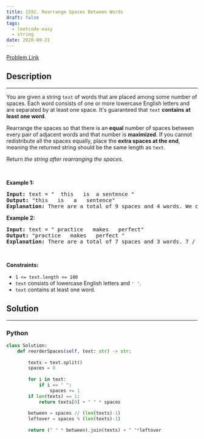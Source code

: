 ```yaml
---
title: 1592. Rearrange Spaces Between Words
draft: false
tags: 
  - leetcode-easy
  - string
date: 2020-09-21
---
```


[Problem Link](https://leetcode.com/problems/rearrange-spaces-between-words/)

## Description

---
<p>You are given a string <code>text</code> of words that are placed among some number of spaces. Each word consists of one or more lowercase English letters and are separated by at least one space. It&#39;s guaranteed that <code>text</code> <strong>contains at least one word</strong>.</p>

<p>Rearrange the spaces so that there is an <strong>equal</strong> number of spaces between every pair of adjacent words and that number is <strong>maximized</strong>. If you cannot redistribute all the spaces equally, place the <strong>extra spaces at the end</strong>, meaning the returned string should be the same length as <code>text</code>.</p>

<p>Return <em>the string after rearranging the spaces</em>.</p>

<p>&nbsp;</p>
<p><strong class="example">Example 1:</strong></p>

<pre>
<strong>Input:</strong> text = &quot;  this   is  a sentence &quot;
<strong>Output:</strong> &quot;this   is   a   sentence&quot;
<strong>Explanation:</strong> There are a total of 9 spaces and 4 words. We can evenly divide the 9 spaces between the words: 9 / (4-1) = 3 spaces.
</pre>

<p><strong class="example">Example 2:</strong></p>

<pre>
<strong>Input:</strong> text = &quot; practice   makes   perfect&quot;
<strong>Output:</strong> &quot;practice   makes   perfect &quot;
<strong>Explanation:</strong> There are a total of 7 spaces and 3 words. 7 / (3-1) = 3 spaces plus 1 extra space. We place this extra space at the end of the string.
</pre>

<p>&nbsp;</p>
<p><strong>Constraints:</strong></p>

<ul>
	<li><code>1 &lt;= text.length &lt;= 100</code></li>
	<li><code>text</code> consists of lowercase English letters and <code>&#39; &#39;</code>.</li>
	<li><code>text</code> contains at least one word.</li>
</ul>


## Solution

---
### Python
``` py title='rearrange-spaces-between-words'
class Solution:
    def reorderSpaces(self, text: str) -> str:
        
        texts = text.split()
        spaces = 0
        
        for i in text:
            if i == " ":
                spaces += 1
        if len(texts) == 1:
            return texts[0] + " " * spaces
            
        between = spaces // (len(texts)-1)
        leftover = spaces % (len(texts)-1)
        
        return (" " * between).join(texts) + " "*leftover
```

